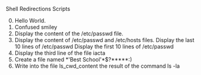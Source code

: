 Shell Redirections Scripts

0. Hello World.
1. Confused smiley
2. Display the content of the /etc/passwd file.
3. Display the content of /etc/passwd and /etc/hosts files.
Display the last 10 lines of /etc/passwd
Display the first 10 lines of /etc/passwd
6. Display the third line of the file iacta
7. Create a file named \*\'Best School\'\*$\?\*\*\*\*\*:)
8. Write into the file ls_cwd_content the result of the command ls -la
